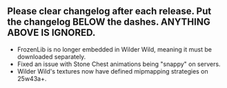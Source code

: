 Please clear changelog after each release.
Put the changelog BELOW the dashes. ANYTHING ABOVE IS IGNORED.
-----------------
- FrozenLib is no longer embedded in Wilder Wild, meaning it must be downloaded separately.
- Fixed an issue with Stone Chest animations being "snappy" on servers.
- Wilder Wild's textures now have defined mipmapping strategies on 25w43a+.
